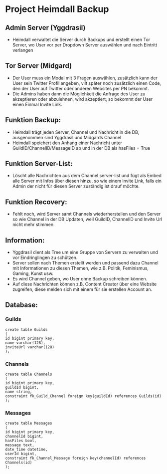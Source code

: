 # Project Heimdall Backup

## Admin Server (Yggdrasil)
- Heimdall verwaltet die Server durch Backups und erstellt einen Tor Server, wo User vor per Dropdown Server auswählen und nach Eintritt verlangen

## Tor Server (Midgard)
- Der User muss ein Modal mit 3 Fragen auswählen, zusätzlich kann der User sein Twitter Profil angeben, vllt später noch zusätzlich einen Code, den der User auf Twitter oder anderen Websites per PN bekommt.
- Die Admins haben dann die Möglichkeit die Anfrage des User zu akzeptieren oder abzulehnen, wird akzeptiert, so bekommt der User einen Einmal Invite Link.

## Funktion Backup:
- Heimdall trägt jeden Server, Channel und Nachricht in die DB, ausgenommen sind Yggdrasil und Midgards Channel
- Heimdall speichert den Anhang einer Nachricht unter GuildID/ChannelID/MessageID ab und in der DB als hasFiles = True

## Funktion Server-List:
- Löscht alle Nachrichten aus dem Channel server-list und fügt als Embed alle Server mit Infos über diesen hinzu, so wie einem Invite Link, falls ein Admin der nicht für diesen Server zuständig ist drauf möchte.

## Funktion Recovery:
- Fehlt noch, wird Server samt Channels wiederherstellen und den Server so wie Channel in der DB Updaten, weil GuildID, ChannelID und Invite Url nicht mehr stimmen

## Information:
- Yggdrasil dient als Tree um eine Gruppe von Servern zu verwalten und vor Eindringlingen zu schützen.
- Server sollen nach Themen erstellt werden und passend dazu Channel mit Informationen zu diesen Themen, wie z.B. Politik, Feminismus, Gaming, Kunst usw.
- Es wird Channel geben, wo User ohne Backup schreiben können.
- Auf diese Nachrichten können z.B. Content Creator über eine Website zugreifen, diese melden sich mit einem für sie erstellen Account an.

## Database:
### Guilds
```
create table Guilds
(
id bigint primary key,
name varchar(128),
inviteUrl varchar(128)
);
```

### Channels
```
create table Channels
(
id bigint primary key,
guildId bigint,
name string,
constraint fk_Guild_Channel foreign key(guildId) references Guilds(id)
);
```

### Messages
```
create table Messages
(
id bigint primary key,
channelId bigint,
hasFiles bool,
message text,
date_time datetime,
userId bigint,
constraint fk_Channel_Message foreign key(channelId) references Channels(id)
);
```